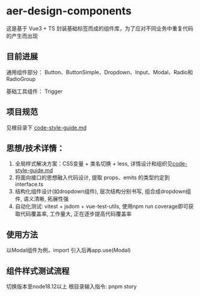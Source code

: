 # aer-design-components

这是基于 Vue3 + TS 封装基础标签而成的组件库，为了应对不同业务中重复代码的产生而出现

## 目前进展

通用组件部分：
Button、ButtonSimple、Dropdown、Input、Modal、Radio和RadioGroup

基础工具组件：
Trigger

## 项目规范

见根目录下 [code-style-guide.md](./code-style-guide.md)

## 思想/技术详情：

1. 全局样式解决方案：CSS变量 + 类名切换 + less, 详情设计和组织见[code-style-guide.md](./code-style-guide.md)
2. 将面向接口的思想融入代码设计, 提取 props、emits 的类型约定到 interface.ts
3. 结构化组件设计(如dropdown组件), 层次结构分别书写, 组合成dropdown组件, 语义清晰, 拓展性强
4. 自动化测试: vitest + jsdom + vue-test-utils, 使用npm run coverage即可获取代码覆盖率, 工作量大, 正在逐步提高代码覆盖率

## 使用方法

以Modal组件为例，import 引入后再app.use(Modal)

## 组件样式测试流程

切换版本至node18.12以上
根目录输入指令: pnpm story
